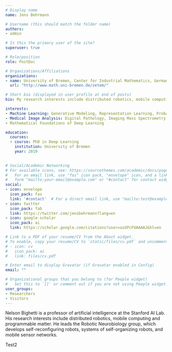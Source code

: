 ```yaml
---
# Display name
name: Jens Behrmann

# Username (this should match the folder name)
authors:
- admin

# Is this the primary user of the site?
superuser: true

# Role/position
role: PostDoc 

# Organizations/Affiliations
organizations:
- name: University of Bremen, Center for Industrial Mathematics, Germany
  url: "http://www.math.uni-bremen.de/zetem/"

# Short bio (displayed in user profile at end of posts)
bio: My research interests include distributed robotics, mobile computing and programmable matter.

interests:
- Machine Learning: Generative Modeling, Representation Learning, Probabilistic Modeling
- Medical Image Analysis: Digital Pathology, Imaging Mass Spectrometry, Computed Tomography
- Mathematical Foundations of Deep Learning

education:
  courses:
  - course: PhD in Deep Learning
    institution: University of Bremen
    year: 2019
  

# Social/Academic Networking
# For available icons, see: https://sourcethemes.com/academic/docs/page-builder/#icons
#   For an email link, use "fas" icon pack, "envelope" icon, and a link in the
#   form "mailto:your-email@example.com" or "#contact" for contact widget.
social:
- icon: envelope
  icon_pack: fas
  link: '#contact'  # For a direct email link, use "mailto:test@example.org".
- icon: twitter
  icon_pack: fab
  link: https://twitter.com/jensbehrmann?lang=en
- icon: google-scholar
  icon_pack: ai
  link: https://scholar.google.com/citations?user=aiGPcFUAAAAJ&hl=en

# Link to a PDF of your resume/CV from the About widget.
# To enable, copy your resume/CV to `static/files/cv.pdf` and uncomment the lines below.
# - icon: cv
#   icon_pack: ai
#   link: files/cv.pdf

# Enter email to display Gravatar (if Gravatar enabled in Config)
email: ""

# Organizational groups that you belong to (for People widget)
#   Set this to `[]` or comment out if you are not using People widget.
user_groups:
- Researchers
- Visitors
---
```


Nelson Bighetti is a professor of artificial intelligence at the Stanford AI Lab. His research interests include distributed robotics, mobile computing and programmable matter. He leads the Robotic Neurobiology group, which develops self-reconfiguring robots, systems of self-organizing robots, and mobile sensor networks.

Test2
